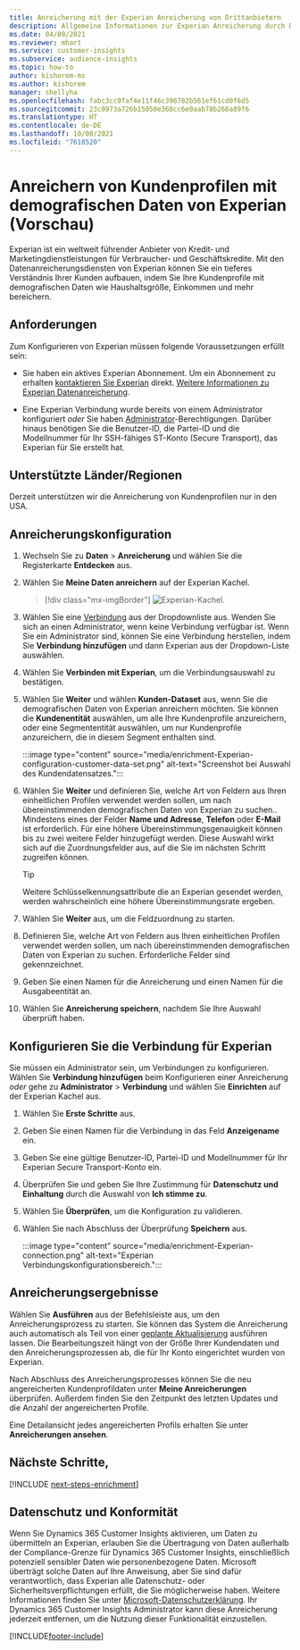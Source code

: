 ```yaml
---
title: Anreicherung mit der Experian Anreicherung von Drittanbietern
description: Allgemeine Informationen zur Experian Anreicherung durch Dritte.
ms.date: 04/09/2021
ms.reviewer: mhart
ms.service: customer-insights
ms.subservice: audience-insights
ms.topic: how-to
author: kishorem-ms
ms.author: kishorem
manager: shellyha
ms.openlocfilehash: fabc3cc9faf4e11f46c396782b561ef61cd0f6d5
ms.sourcegitcommit: 23c8973a726b15050e368cc6e0aab78b266a89f6
ms.translationtype: HT
ms.contentlocale: de-DE
ms.lasthandoff: 10/08/2021
ms.locfileid: "7618520"
---
```

# <a name="enrich-customer-profiles-with-demographics-from-experian-preview"></a>Anreichern von Kundenprofilen mit demografischen Daten von Experian (Vorschau)

Experian ist ein weltweit führender Anbieter von Kredit‑ und Marketingdienstleistungen für Verbraucher‑ und Geschäftskredite. Mit den Datenanreicherungsdiensten von Experian können Sie ein tieferes Verständnis Ihrer Kunden aufbauen, indem Sie Ihre Kundenprofile mit demografischen Daten wie Haushaltsgröße, Einkommen und mehr bereichern.

## <a name="prerequisites"></a>Anforderungen

Zum Konfigurieren von Experian müssen folgende Voraussetzungen erfüllt sein:

- Sie haben ein aktives Experian Abonnement. Um ein Abonnement zu erhalten [kontaktieren Sie Experian](https://www.experian.com/marketing-services/contact) direkt. [Weitere Informationen zu Experian Datenanreicherung](https://www.experian.com/marketing-services/microsoft?cmpid=ems_web_mci_cdppage).

- Eine Experian Verbindung wurde bereits von einem Administrator konfiguriert *oder* Sie haben [Administrator](permissions.md#administrator)-Berechtigungen. Darüber hinaus benötigen Sie die Benutzer-ID, die Partei-ID und die Modellnummer für Ihr SSH-fähiges ST-Konto (Secure Transport), das Experian für Sie erstellt hat.

## <a name="supported-countriesregions"></a>Unterstützte Länder/Regionen

Derzeit unterstützen wir die Anreicherung von Kundenprofilen nur in den USA.

## <a name="configure-the-enrichment"></a>Anreicherungskonfiguration

1. Wechseln Sie zu **Daten** > **Anreicherung** und wählen Sie die Registerkarte **Entdecken** aus.

1. Wählen Sie **Meine Daten anreichern** auf der Experian Kachel.

   > [!div class="mx-imgBorder"]
   > ![Experian-Kachel.](media/experian-tile.png "Experian tile")
   > 

1. Wählen Sie eine [Verbindung](connections.md) aus der Dropdownliste aus. Wenden Sie sich an einen Administrator, wenn keine Verbindung verfügbar ist. Wenn Sie ein Administrator sind, können Sie eine Verbindung herstellen, indem Sie **Verbindung hinzufügen** und dann Experian aus der Dropdown-Liste auswählen. 

1. Wählen Sie **Verbinden mit Experian**, um die Verbindungsauswahl zu bestätigen.

1.  Wählen Sie **Weiter** und wählen **Kunden-Dataset** aus, wenn Sie die demografischen Daten von Experian anreichern möchten. Sie können die **Kundenentität** auswählen, um alle Ihre Kundenprofile anzureichern, oder eine Segmententität auswählen, um nur Kundenprofile anzureichern, die in diesem Segment enthalten sind.

    :::image type="content" source="media/enrichment-Experian-configuration-customer-data-set.png" alt-text="Screenshot bei Auswahl des Kundendatensatzes.":::

1. Wählen Sie **Weiter** und definieren Sie, welche Art von Feldern aus Ihren einheitlichen Profilen verwendet werden sollen, um nach übereinstimmenden demografischen Daten von Experian zu suchen.. Mindestens eines der Felder **Name und Adresse**, **Telefon** oder **E-Mail** ist erforderlich. Für eine höhere Übereinstimmungsgenauigkeit können bis zu zwei weitere Felder hinzugefügt werden. Diese Auswahl wirkt sich auf die Zuordnungsfelder aus, auf die Sie im nächsten Schritt zugreifen können.

    > [!TIP]
    > Weitere Schlüsselkennungsattribute die an Experian gesendet werden, werden wahrscheinlich eine höhere Übereinstimmungsrate ergeben.

1. Wählen Sie **Weiter** aus, um die Feldzuordnung zu starten.

1. Definieren Sie, welche Art von Feldern aus Ihren einheitlichen Profilen verwendet werden sollen, um nach übereinstimmenden demografischen Daten von Experian zu suchen. Erforderliche Felder sind gekennzeichnet.

1. Geben Sie einen Namen für die Anreicherung und einen Namen für die Ausgabeentität an.

1. Wählen Sie **Anreicherung speichern**, nachdem Sie Ihre Auswahl überprüft haben.

## <a name="configure-the-connection-for-experian"></a>Konfigurieren Sie die Verbindung für Experian 

Sie müssen ein Administrator sein, um Verbindungen zu konfigurieren. Wählen Sie **Verbindung hinzufügen** beim Konfigurieren einer Anreicherung *oder* gehe zu **Administrator** > **Verbindung** und wählen Sie **Einrichten** auf der Experian Kachel aus.

1. Wählen Sie **Erste Schritte** aus.

1. Geben Sie einen Namen für die Verbindung in das Feld **Anzeigename** ein.

1. Geben Sie eine gültige Benutzer-ID, Partei-ID und Modellnummer für Ihr Experian Secure Transport-Konto ein.

1. Überprüfen Sie und geben Sie Ihre Zustimmung für **Datenschutz und Einhaltung** durch die Auswahl von **Ich stimme zu**.

1. Wählen Sie **Überprüfen**, um die Konfiguration zu validieren.

1. Wählen Sie nach Abschluss der Überprüfung **Speichern** aus.
   
   :::image type="content" source="media/enrichment-Experian-connection.png" alt-text="Experian Verbindungskonfigurationsbereich.":::

## <a name="enrichment-results"></a>Anreicherungsergebnisse

Wählen Sie **Ausführen** aus der Befehlsleiste aus, um den Anreicherungsprozess zu starten. Sie können das System die Anreicherung auch automatisch als Teil von einer [geplante Aktualisierung](system.md#schedule-tab) ausführen lassen. Die Bearbeitungszeit hängt von der Größe Ihrer Kundendaten und den Anreicherungsprozessen ab, die für Ihr Konto eingerichtet wurden von Experian.

Nach Abschluss des Anreicherungsprozesses können Sie die neu angereicherten Kundenprofildaten unter **Meine Anreicherungen** überprüfen. Außerdem finden Sie den Zeitpunkt des letzten Updates und die Anzahl der angereicherten Profile.

Eine Detailansicht jedes angereicherten Profils erhalten Sie unter **Anreicherungen ansehen**.

## <a name="next-steps"></a>Nächste Schritte,

[!INCLUDE [next-steps-enrichment](../includes/next-steps-enrichment.md)]

## <a name="data-privacy-and-compliance"></a>Datenschutz und Konformität

Wenn Sie Dynamics 365 Customer Insights aktivieren, um Daten zu übermitteln an Experian, erlauben Sie die Übertragung von Daten außerhalb der Compliance-Grenze für Dynamics 365 Customer Insights, einschließlich potenziell sensibler Daten wie personenbezogene Daten. Microsoft überträgt solche Daten auf Ihre Anweisung, aber Sie sind dafür verantwortlich, dass Experian alle Datenschutz- oder Sicherheitsverpflichtungen erfüllt, die Sie möglicherweise haben. Weitere Informationen finden Sie unter [Microsoft-Datenschutzerklärung](https://go.microsoft.com/fwlink/?linkid=396732).
Ihr Dynamics 365 Customer Insights Administrator kann diese Anreicherung jederzeit entfernen, um die Nutzung dieser Funktionalität einzustellen.


[!INCLUDE[footer-include](../includes/footer-banner.md)]
